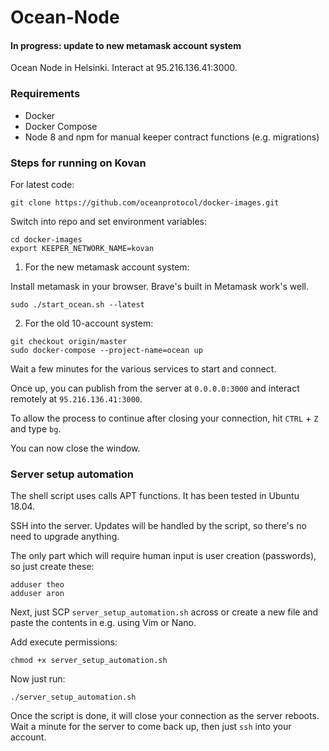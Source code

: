 # Ocean-Node
#### In progress: update to new metamask account system

Ocean Node in Helsinki. Interact at 95.216.136.41:3000.

### Requirements
- Docker
- Docker Compose
- Node 8 and npm for manual keeper contract functions (e.g. migrations)


### Steps for running on Kovan

For latest code:
```
git clone https://github.com/oceanprotocol/docker-images.git
```

Switch into repo and set environment variables:
```
cd docker-images
export KEEPER_NETWORK_NAME=kovan
```

1. For the new metamask account system:

Install metamask in your browser. Brave's built in Metamask work's well.
```
sudo ./start_ocean.sh --latest
```

2. For the old 10-account system:
```
git checkout origin/master
sudo docker-compose --project-name=ocean up
```

Wait a few minutes for the various services to start and connect.

Once up, you can publish from the server at `0.0.0.0:3000` and interact remotely at `95.216.136.41:3000`.

To allow the process to continue after closing your connection, hit `CTRL` + `Z` and type `bg`.

You can now close the window.

### Server setup automation

The shell script uses calls APT functions. It has been tested in Ubuntu 18.04.

SSH into the server. Updates will be handled by the script, so there's no need to upgrade anything.

The only part which will require human input is user creation (passwords), so just create these:
```
adduser theo
adduser aron
```

Next, just SCP `server_setup_automation.sh` across or create a new file and paste the contents in e.g. using Vim or Nano.

Add execute permissions:
```
chmod +x server_setup_automation.sh
```

Now just run:
```
./server_setup_automation.sh
```

Once the script is done, it will close your connection as the server reboots. Wait a minute for the server to come back up, then just `ssh` into your account.
